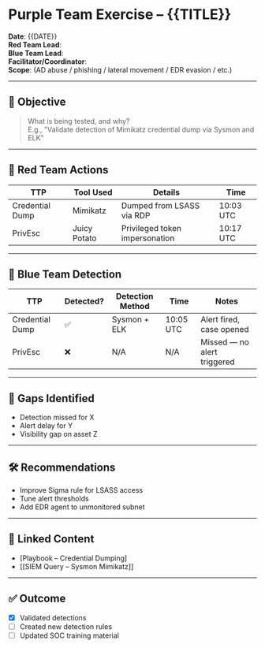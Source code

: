 # Purple Team Exercise – {{TITLE}}

**Date**: {{DATE}}  
**Red Team Lead**:  
**Blue Team Lead**:  
**Facilitator/Coordinator**:  
**Scope**: (AD abuse / phishing / lateral movement / EDR evasion / etc.)

---

## 🎯 Objective

> What is being tested, and why?  
E.g., "Validate detection of Mimikatz credential dump via Sysmon and ELK"

---

## 🔴 Red Team Actions

| TTP              | Tool Used   | Details                           | Time     |
|------------------|-------------|------------------------------------|----------|
| Credential Dump  | Mimikatz    | Dumped from LSASS via RDP         | 10:03 UTC |
| PrivEsc          | Juicy Potato| Privileged token impersonation    | 10:17 UTC |

---

## 🔵 Blue Team Detection

| TTP              | Detected? | Detection Method | Time      | Notes                       |
|------------------|-----------|------------------|-----------|-----------------------------|
| Credential Dump  | ✅        | Sysmon + ELK      | 10:05 UTC | Alert fired, case opened    |
| PrivEsc          | ❌        | N/A              | N/A       | Missed — no alert triggered |

---

## 🧪 Gaps Identified

- Detection missed for X
- Alert delay for Y
- Visibility gap on asset Z

---

## 🛠 Recommendations

- Improve Sigma rule for LSASS access
- Tune alert thresholds
- Add EDR agent to unmonitored subnet

---

## 📎 Linked Content

- [Playbook – Credential Dumping]  
- [[SIEM Query – Sysmon Mimikatz]]

---

## ✅ Outcome

- [x] Validated detections
- [ ] Created new detection rules
- [ ] Updated SOC training material
